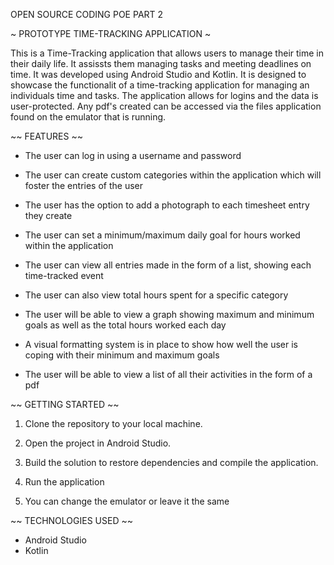 OPEN SOURCE CODING 
POE PART 2

~ PROTOTYPE TIME-TRACKING APPLICATION ~

This is a Time-Tracking application that allows users to manage their time in their daily life. It assissts them managing tasks and meeting deadlines on time. It was developed using Android Studio and Kotlin. It is designed to showcase the functionalit of a time-tracking application for managing an individuals time and tasks. The application allows for logins and the data is user-protected. Any pdf's created can be accessed via the files application found on the emulator that is running.

~~ FEATURES ~~

- The user can log in using a username and password

- The user can create custom categories within the application which will foster the entries of the user

- The user has the option to add a photograph to each timesheet entry they create

- The user can set a minimum/maximum daily goal for hours worked within the application

- The user can view all entries made in the form of a list, showing each time-tracked event

- The user can also view total hours spent for a specific category

- The user will be able to view a graph showing maximum and minimum goals as well as the total hours worked each day

- A visual formatting system is in place to show how well the user is coping with their minimum and maximum goals

- The user will be able to view a list of all their activities in the form of a pdf

~~ GETTING STARTED ~~

1. Clone the repository to your local machine.

2. Open the project in Android Studio.

3. Build the solution to restore dependencies and compile the application.

4. Run the application

5. You can change the emulator or leave it the same

~~ TECHNOLOGIES USED ~~

- Android Studio
- Kotlin 



